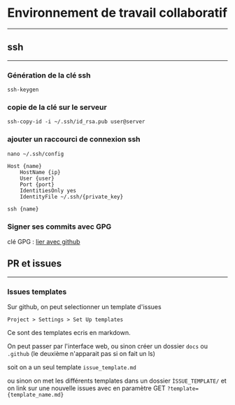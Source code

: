 Environnement de travail collaboratif
==
---

ssh
--
---
### Génération de la clé ssh

    ssh-keygen

### copie de la clé sur le serveur

    ssh-copy-id -i ~/.ssh/id_rsa.pub user@server

### ajouter un raccourci de connexion ssh


    nano ~/.ssh/config
    
    Host {name}
        HostName {ip}
        User {user}
        Port {port}
        IdentitiesOnly yes
        IdentityFile ~/.ssh/{private_key}
        
    ssh {name}


### Signer ses commits avec GPG

clé GPG : [lier avec github](https://medium.com/@timmywil/sign-your-commits-on-github-with-gpg-566f07762a43)


PR et issues
--
---
### Issues templates

Sur github, on peut selectionner un template d'issues

``Project > Settings > Set Up templates``

Ce sont des templates ecris en markdown.

On peut passer par l'interface web, ou sinon créer un dossier ``docs`` ou ``.github`` (le deuxième n'apparait pas si on fait un ls)

soit on a un seul template ``issue_template.md``

ou sinon on met les différents templates dans un dossier ``ÌSSUE_TEMPLATE/`` et on link sur une nouvelle issues avec en paramètre GET  ``?template={template_name.md}``